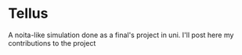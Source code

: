 # Tellus
A noita-like simulation done as a final's project in uni.
I'll post here my contributions to the project